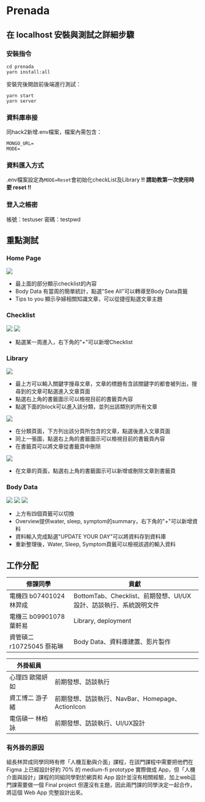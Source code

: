 # Prenada

## 在 localhost 安裝與測試之詳細步驟
### 安裝指令
```
cd prenada
yarn install:all
```
安裝完後開啟前後端進行測試：
```
yarn start
yarn server
```
### 資料庫串接
同hack2新增.env檔案，檔案內需包含：
```
MONGO_URL=
MODE=
```

### 資料匯入方式
.env檔案設定為`MODE=Reset`會初始化checkList及Library
**!! 請助教第一次使用時要 reset !!**


### 登入之帳密
帳號：testuser
密碼：testpwd


## 重點測試
### Home Page
![](https://i.imgur.com/orOSAuS.png)
* 最上面的部分顯示checklist的內容
* Body Data 有當周的簡單統計，點選"See All"可以轉導至Body Data頁籤
* Tips to you 顯示孕婦相關知識文章，可以從捷徑點選文章主題

### Checklist
![](https://i.imgur.com/ppJ9Ue2.png)
![](https://i.imgur.com/8FI3qeD.png)
* 點選某一周進入，右下角的"+"可以新增Checklist

### Library
![](https://i.imgur.com/gCLiwvb.png)
* 最上方可以輸入關鍵字搜尋文章，文章的標題有含該關鍵字的都會被列出，搜尋到的文章可點選進入文章頁面
* 點選右上角的書籤圖示可以檢視目前的書籤頁內容
* 點選下面的block可以進入該分類，並列出該類別的所有文章

![](https://i.imgur.com/hQZOx7e.png)
* 在分類頁面，下方列出該分頁所包含的文章，點選後進入文章頁面
* 同上一張圖，點選右上角的書籤圖示可以檢視目前的書籤頁內容
* 在書籤頁可以將文章從書籤頁中刪除

![](https://i.imgur.com/La17nPJ.png)
* 在文章的頁面，點選右上角的書籤圖示可以新增或刪除文章到書籤頁

### Body Data
![](https://i.imgur.com/Dtjy3Fi.png)
![](https://i.imgur.com/qBidDer.png)
![](https://i.imgur.com/Enzfzlb.png)
* 上方有四個頁籤可以切換
* Overview提供water, sleep, symptom的summary，右下角的"+"可以新增資料
* 資料輸入完成點選"UPDATE YOUR DAY"可以將資料存到資料庫
* 重新整理後，Water, Sleep, Symptom頁籤可以檢視該週的輸入資料


## 工作分配
|修課同學|貢獻|
| -------- | -------- |
|電機四 b07401024 林羿成|BottomTab、Checklist、前期發想、UI/UX設計、訪談執行、系統說明文件|
|電機三 b09901078 葉軒易|Library, deployment|
|資管碩二 r10725045 蔡祐琳|Body Data、資料庫建置、影片製作|

|外掛組員||
| -------- | -------- |
|心理四 歐陽妍如|前期發想、訪談執行|
|資工博二 游子緒|前期發想、訪談執行、NavBar、Homepage、ActionIcon|
|電信碩一 林柏詠|前期發想、訪談執行、UI/UX設計|



### 有外掛的原因
組長林羿成同學同時有修「人機互動與介面」課程，在該門課程中需要把他們在 Figma 上已經設計好約 70% 的 medium-fi prototype 實際做成 App，但「人機介面與設計」課程的同組同學對於網頁和 App 設計並沒有相關經驗，加上web這門課需要做一個 Final project 但還沒有主題，因此兩門課的同學決定一起合作，將這個 Web App 完整設計出來。
